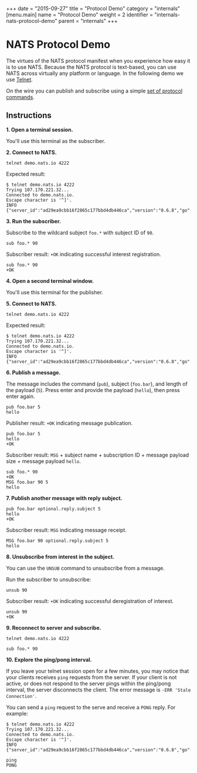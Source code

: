 +++
date = "2015-09-27"
title = "Protocol Demo"
category = "internals"
[menu.main]
  name = "Protocol Demo"
  weight = 2
  identifier = "internals-nats-protocol-demo"
  parent = "internals"
+++

# NATS Protocol Demo

The virtues of the NATS protocol manifest when you experience how easy it is to use NATS. Because the NATS protocol is text-based, you can use NATS across virtually any platform or language. In the following demo we use [Telnet](https://en.wikipedia.org/wiki/Telnet).

On the wire you can publish and subscribe using a simple [set of protocol commands](/documentation/internals/nats-protocol/).

## Instructions

**1. Open a terminal session.**

You'll use this terminal as the subscriber.

**2. Connect to NATS.**

```
telnet demo.nats.io 4222
```

Expected result:

```
$ telnet demo.nats.io 4222
Trying 107.170.221.32...
Connected to demo.nats.io.
Escape character is '^]'.
INFO {"server_id":"ad29ea9cbb16f2865c177bbd4db446ca","version":"0.6.8","go":"go1.5.1","host":"0.0.0.0","port":4222,"auth_required":false,"ssl_required":false,"max_payload":1048576}
```

**3. Run the subscriber.**

Subscribe to the wildcard subject `foo.*` with subject ID of `90`.

```
sub foo.* 90
```

Subscriber result: `+OK` indicating successful interest registration.

```
sub foo.* 90
+OK
```

**4. Open a second terminal window.**

You'll use this terminal for the publisher.

**5. Connect to NATS.**

```
telnet demo.nats.io 4222
```

Expected result:

```
$ telnet demo.nats.io 4222
Trying 107.170.221.32...
Connected to demo.nats.io.
Escape character is '^]'.
INFO {"server_id":"ad29ea9cbb16f2865c177bbd4db446ca","version":"0.6.8","go":"go1.5.1","host":"0.0.0.0","port":4222,"auth_required":false,"ssl_required":false,"max_payload":1048576}
```

**6. Publish a message.**

The message includes the command (`pub`), subject (`foo.bar`), and length of the payload (`5`). Press enter and provide the payload (`hello`), then press enter again.

```
pub foo.bar 5
hello
```

Publisher result: `+OK` indicating message publication.

```
pub foo.bar 5
hello
+OK
```

Subscriber result: `MSG` + subject name + subscription ID + message payload size + message payload `hello`.

```
sub foo.* 90
+OK
MSG foo.bar 90 5
hello
```

**7. Publish another message with reply subject.**

```
pub foo.bar optional.reply.subject 5
hello
+OK
```

Subscriber result: `MSG` indicating message receipt.

```
MSG foo.bar 90 optional.reply.subject 5
hello
```

**8. Unsubscribe from interest in the subject.**

You can use the `UNSUB` command to unsubscribe from a message.

Run the subscriber to unsubscribe:

```
unsub 90 
```

Subscriber result: `+OK` indicating successful deregistration of interest.

```
unsub 90
+OK
```

**9. Reconnect to server and subscribe.**

```
telnet demo.nats.io 4222
```

```
sub foo.* 90
```

**10. Explore the ping/pong interval.**

If you leave your telnet session open for a few minutes, you may notice that your clients receives `ping` requests from the server. If your client is not active, or does not respond to the server pings within the ping/pong interval, the server disconnects the client. The error message is `-ERR 'Stale Connection'`.

You can send a `ping` request to the serve and receive a `PONG` reply. For example:

```
$ telnet demo.nats.io 4222
Trying 107.170.221.32...
Connected to demo.nats.io.
Escape character is '^]'.
INFO {"server_id":"ad29ea9cbb16f2865c177bbd4db446ca","version":"0.6.8","go":"go1.5.1","host":"0.0.0.0","port":4222,"auth_required":false,"ssl_required":false,"max_payload":1048576}

ping
PONG
```
